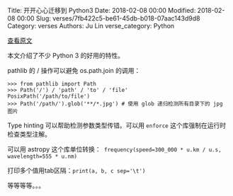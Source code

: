 Title: 开开心心迁移到 Python3
Date: 2018-02-08 00:00
Modified: 2018-02-08 00:00
Slug: verses/7fb422c5-be61-45db-b018-07aac143d9d8
Category: verses
Authors: Ju Lin
verse_category: Python

[查看原文](https://github.com/arogozhnikov/python3_with_pleasure)

本文介绍了不少 Python 3 的好用的特性。

pathlib 的 / 操作可以避免 os.path.join 的调用：

```
>>> from pathlib import Path
>>> Path('/') / 'path' / 'to' / 'file'
PosixPath('/path/to/file')
>>> Path('/path/').glob('**/*.jpg') # 使用 glob 递归检测所有目录下的 jpg 图片
```
Type hinting 可以帮助检测参数类型传错。可以用 `enforce` 这个库强制在运行时检查类型注解。

可以用 astropy 这个库单位转换：`
frequency(speed=300_000 * u.km / u.s, wavelength=555 * u.nm)`

打印多个值用tab区隔：`print(a, b, c sep='\t')`

等等等等。。。
